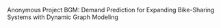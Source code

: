 Anonymous Project
BGM: Demand Prediction for Expanding Bike-Sharing Systems with Dynamic Graph Modeling
